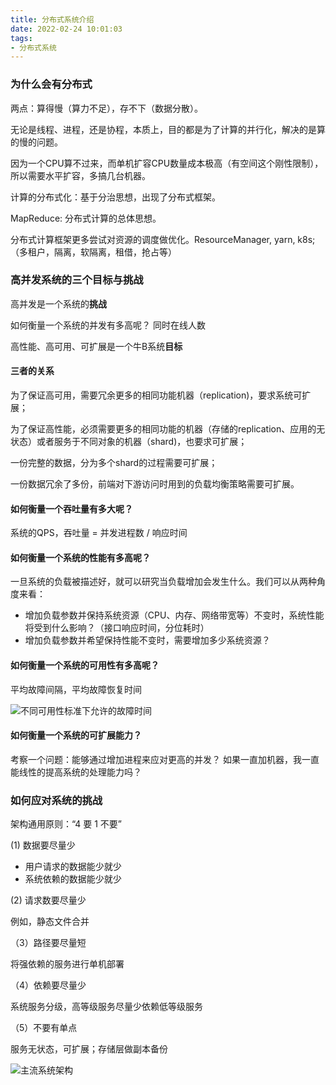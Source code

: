 ```yaml
---
title: 分布式系统介绍
date: 2022-02-24 10:01:03
tags:
- 分布式系统
---
```


### 为什么会有分布式

两点：算得慢（算力不足），存不下（数据分散）。

无论是线程、进程，还是协程，本质上，目的都是为了计算的并行化，解决的是算的慢的问题。

因为一个CPU算不过来，而单机扩容CPU数量成本极高（有空间这个刚性限制），所以需要水平扩容，多搞几台机器。

计算的分布式化：基于分治思想，出现了分布式框架。

MapReduce: 分布式计算的总体思想。

分布式计算框架更多尝试对资源的调度做优化。ResourceManager, yarn, k8s;
（多租户，隔离，软隔离，租借，抢占等）

### 高并发系统的三个目标与挑战

高并发是一个系统的**挑战**

如何衡量一个系统的并发有多高呢？ 同时在线人数

高性能、高可用、可扩展是一个牛B系统**目标**

#### 三者的关系

为了保证高可用，需要冗余更多的相同功能机器（replication)，要求系统可扩展；

为了保证高性能，必须需要更多的相同功能的机器（存储的replication、应用的无状态）或者服务于不同对象的机器（shard)，也要求可扩展；

一份完整的数据，分为多个shard的过程需要可扩展；

一份数据冗余了多份，前端对下游访问时用到的负载均衡策略需要可扩展。

#### 如何衡量一个吞吐量有多大呢？

系统的QPS，吞吐量 = 并发进程数 / 响应时间

#### 如何衡量一个系统的性能有多高呢？

一旦系统的负载被描述好，就可以研究当负载增加会发生什么。我们可以从两种角度来看：

- 增加负载参数并保持系统资源（CPU、内存、网络带宽等）不变时，系统性能将受到什么影响？（接口响应时间，分位耗时）
- 增加负载参数并希望保持性能不变时，需要增加多少系统资源？


#### 如何衡量一个系统的可用性有多高呢？  



平均故障间隔，平均故障恢复时间

![不同可用性标准下允许的故障时间](http://cdn.b5mang.com/202132011926.png)

#### 如何衡量一个系统的可扩展能力？

考察一个问题：能够通过增加进程来应对更高的并发？ 如果一直加机器，我一直能线性的提高系统的处理能力吗？

### 如何应对系统的挑战

架构通用原则：“4 要 1 不要”

(1) 数据要尽量少

- 用户请求的数据能少就少
- 系统依赖的数据能少就少

(2) 请求数要尽量少

例如，静态文件合并

（3）路径要尽量短

将强依赖的服务进行单机部署

（4）依赖要尽量少

系统服务分级，高等级服务尽量少依赖低等级服务

（5）不要有单点

服务无状态，可扩展；存储层做副本备份

![主流系统架构](https://vonng.gitbooks.io/ddia-cn/content/img/fig1-1.png)
